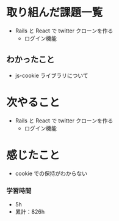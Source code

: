 # 取り組んだ課題一覧

- Rails と React で twitter クローンを作る
  - ログイン機能

## わかったこと

- js-cookie ライブラリについて

# 次やること

- Rails と React で twitter クローンを作る
  - ログイン機能

# 感じたこと

- cookie での保持がわからない

### 学習時間

- 5h
- 累計：826h
